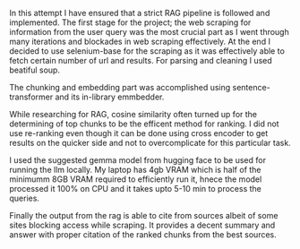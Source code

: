 In this attempt I have ensured that a strict RAG pipeline is followed and implemented.
The first stage for the project; the web scraping for information from the user query was the most crucial part as I went through many iterations and blockades in web scraping effectively. At the end I decided to use selenium-base for the scraping as it was effectively able to fetch certain number of url and results. For parsing and cleaning I used beatiful soup.

The chunking and embedding part was accomplished using sentence-transformer and its in-library emmbedder. 

While researching for RAG, cosine similarity often turned up for the determining of top chunks to be the efficent method for ranking. I did not use re-ranking even though it can be done using cross encoder  to get results on the quicker side and not to overcomplicate for this particular task.

I used the suggested gemma model from hugging face to be used for running the llm locally. My laptop has 4gb VRAM which is half of the minimumm 8GB VRAM required to efficiently run it, hnece the model processed it 100% on CPU and it takes upto 5-10 min to process the queries.

Finally the output from the rag is able to cite from sources albeit of some sites blocking access while scraping. It provides a decent summary and answer with proper citation of the ranked chunks from the best sources.
